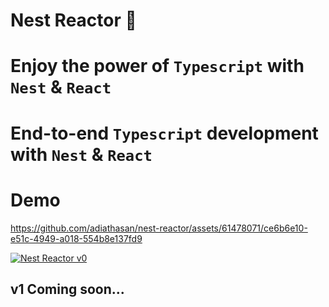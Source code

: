 # Nest Reactor 🥇

# Enjoy the power of `Typescript` with `Nest` & `React`

# End-to-end `Typescript` development with `Nest` & `React`

# Demo


https://github.com/adiathasan/nest-reactor/assets/61478071/ce6b6e10-e51c-4949-a018-554b8e137fd9

[![Nest Reactor v0](./resource/NEST_REACTOR_DEMO.gif)](https://www.youtube.com/watch?v=GaEe6dF0f34)



## v1 Coming soon...
